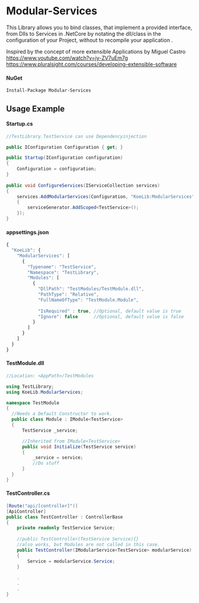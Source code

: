 # Modular-Services
This Library allows you to bind classes, that implement a provided interface, from Dlls to Services in .NetCore by notating the dll/class in the configuration of your Project, without to recompile your application .

Inspired by the concept of more extensible Applications by Miguel Castro  
https://www.youtube.com/watch?v=jy-ZV7uEm7g  
https://www.pluralsight.com/courses/developing-extensible-software  

#### NuGet
````
Install-Package Modular-Services
````

## Usage Example

#### Startup.cs
````csharp
//TestLibrary.TestService can use Dependencyinjection

public IConfiguration Configuration { get; }

public Startup(IConfiguration configuration)
{
    Configuration = configuration;            
}
        
public void ConfigureServices(IServiceCollection services)
{
    services.AddModularServices(Configuration, "KoeLib:ModularServices", serviceGenerator =>
    {
        serviceGenerator.AddScoped<TestService>();
    });
}        
````

#### appsettings.json
````javascript
{
  "KoeLib": {
    "ModularServices": [
      {
        "Typename": "TestService",
        "Namespace": "TestLibrary",
        "Modules": [
          {
            "DllPath": "TestModules/TestModule.dll",
            "PathType": "Relative",
            "FullNameOfType": "TestModule.Module",
            
            "IsRequired" : true, //Optional, default value is true
            "Ignore": false      //Optional, default value is false
          }
        ]
      }
    ]
  }
} 
````

#### TestModule.dll
````csharp
//Location: <AppPath>/TestModules

using TestLibrary;
using KoeLib.ModularServices;

namespace TestModule
{
  //Needs a Default Constructor to work.
  public class Module : IModule<TestService>
  {
      TestService _service;

      //Inherited from IModule<TestService>
      public void Initialize(TestService service)
      {
          _service = service;
          //Do stuff
      }
  }
}
````

#### TestController.cs
````csharp
[Route("api/[controller]")]
[ApiController]
public class TestController : ControllerBase
{
    private readonly TestService Service;
    
    //public TestController(TestService Service){} 
    //also works, but Modules are not called in this case.
    public TestController(IModularService<TestService> modularService)
    {
        Service = modularService.Service;
    }
    
    .
    .
    .
}
````
